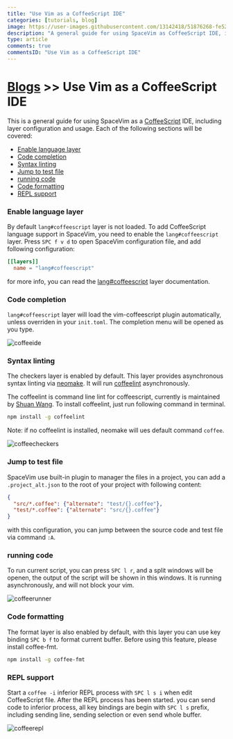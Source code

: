 ```yaml
---
title: "Use Vim as a CoffeeScript IDE"
categories: [tutorials, blog]
image: https://user-images.githubusercontent.com/13142418/51876268-fe526e80-23a2-11e9-8964-01fd62392a1f.png
description: "A general guide for using SpaceVim as CoffeeScript IDE, including layer configuration, requiems installation and usage."
type: article
comments: true
commentsID: "Use Vim as a CoffeeScript IDE"
---
```


# [Blogs](../blog/) >> Use Vim as a CoffeeScript IDE

This is a general guide for using SpaceVim as a [CoffeeScript](https://coffeescript.org/) IDE, including layer configuration and usage. 
Each of the following sections will be covered:

<!-- vim-markdown-toc GFM -->

- [Enable language layer](#enable-language-layer)
- [Code completion](#code-completion)
- [Syntax linting](#syntax-linting)
- [Jump to test file](#jump-to-test-file)
- [running code](#running-code)
- [Code formatting](#code-formatting)
- [REPL support](#repl-support)

<!-- vim-markdown-toc -->

### Enable language layer

By default `lang#coffeescript` layer is not loaded. To add CoffeeScript language support in SpaceVim,
you need to enable the `lang#coffeescript` layer. Press `SPC f v d` to open
SpaceVim configuration file, and add following configuration:

```toml
[[layers]]
  name = "lang#coffeescript"
```

for more info, you can read the [lang#coffeescript](../layers/lang/coffeescript/) layer documentation.

### Code completion

`lang#coffeescript` layer will load the vim-coffeescript plugin automatically, unless overriden in your `init.toml`.
The completion menu will be opened as you type.

![coffeeide](https://user-images.githubusercontent.com/13142418/51876268-fe526e80-23a2-11e9-8964-01fd62392a1f.png)

### Syntax linting

The checkers layer is enabled by default. This layer provides asynchronous syntax linting via [neomake](https://github.com/neomake/neomake).
It will run [coffeelint](https://github.com/clutchski/coffeelint) asynchronously.

The coffeelint is command line lint for coffeescript, currently is maintained by [Shuan Wang](https://github.com/swang).
To install coffeelint, just run following command in terminal.

```sh
npm install -g coffeelint
```

Note: if no coffeelint is installed, neomake will ues default command `coffee`.

![coffeecheckers](https://user-images.githubusercontent.com/13142418/51875890-bb43cb80-23a1-11e9-93b2-037e7120f5f2.png)

### Jump to test file

SpaceVim use built-in plugin to manager the files in a project,
you can add a `.project_alt.json` to the root of your project with following content:

```json
{
  "src/*.coffee": {"alternate": "test/{}.coffee"},
  "test/*.coffee": {"alternate": "src/{}.coffee"}
}
```

with this configuration, you can jump between the source code and test file via command `:A`.

### running code

To run current script, you can press `SPC l r`, and a split windows
will be openen, the output of the script will be shown in this windows.
It is running asynchronously, and will not block your vim.

![coffeerunner](https://user-images.githubusercontent.com/13142418/51877740-3f00b680-23a8-11e9-91ce-18cf147dbb95.png)

### Code formatting

The format layer is also enabled by default, with this layer you can use key binding `SPC b f` to format current buffer.
Before using this feature, please install coffee-fmt.

```sh
npm install -g coffee-fmt
```

### REPL support

Start a `coffee -i` inferior REPL process with `SPC l s i` when edit CoffeeScript file. After the REPL process has been started. you can 
send code to inferior process, all key bindings are begin with `SPC l s` prefix, including sending line, sending selection or even
send whole buffer.

![coffeerepl](https://user-images.githubusercontent.com/13142418/52127084-08f35900-266c-11e9-9efb-92fe8a014f08.png)
